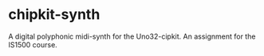 # chipkit-synth
A digital polyphonic midi-synth for the Uno32-cipkit. An assignment for the IS1500 course.
